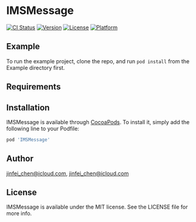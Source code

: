 # IMSMessage

[![CI Status](https://img.shields.io/travis/jinfei_chen@icloud.com/IMSMessage.svg?style=flat)](https://travis-ci.org/jinfei_chen@icloud.com/IMSMessage)
[![Version](https://img.shields.io/cocoapods/v/IMSMessage.svg?style=flat)](https://cocoapods.org/pods/IMSMessage)
[![License](https://img.shields.io/cocoapods/l/IMSMessage.svg?style=flat)](https://cocoapods.org/pods/IMSMessage)
[![Platform](https://img.shields.io/cocoapods/p/IMSMessage.svg?style=flat)](https://cocoapods.org/pods/IMSMessage)

## Example

To run the example project, clone the repo, and run `pod install` from the Example directory first.

## Requirements

## Installation

IMSMessage is available through [CocoaPods](https://cocoapods.org). To install
it, simply add the following line to your Podfile:

```ruby
pod 'IMSMessage'
```

## Author

jinfei_chen@icloud.com, jinfei_chen@icloud.com

## License

IMSMessage is available under the MIT license. See the LICENSE file for more info.
